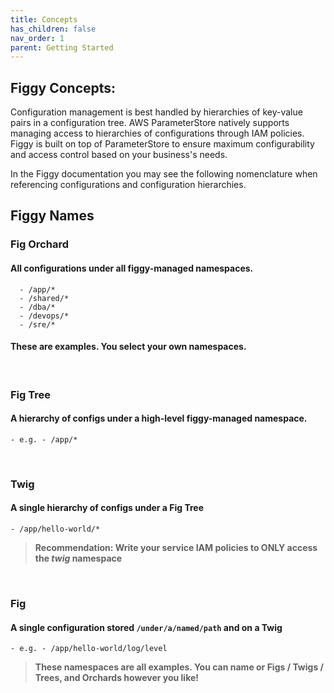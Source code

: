 ```yaml
---
title: Concepts
has_children: false
nav_order: 1
parent: Getting Started
---
```


## **Figgy Concepts**:

Configuration management is best handled by hierarchies of key-value pairs in a configuration tree. AWS ParameterStore
natively supports managing access to hierarchies of configurations through IAM policies. Figgy is built on top of 
ParameterStore to ensure maximum configurability and access control based on your business's needs.   

In the Figgy documentation you may see the following nomenclature when referencing configurations and configuration 
hierarchies. 

## Figgy Names

### **Fig Orchard** 
#### All con**fig**urations under all figgy-managed namespaces. 
      - /app/*
      - /shared/*
      - /dba/*
      - /devops/*
      - /sre/*
      
#### These are examples. You select your own namespaces.
      
<br/>

### Fig Tree
#### A hierarchy of configs under a high-level figgy-managed namespace.
    - e.g. - /app/*    
    
<br/>

### Twig
#### A single hierarchy of configs under a **Fig Tree**
    - /app/hello-world/*
    
>**Recommendation: Write your service IAM policies to ONLY access the *twig* namespace**
    
<br/>

### Fig
#### A single con**fig**uration stored `/under/a/named/path` and on a **Twig**
    - e.g. - /app/hello-world/log/level
  
> **These namespaces are all examples. You can name or Figs / Twigs / Trees, and Orchards however you like!**

<br/>
